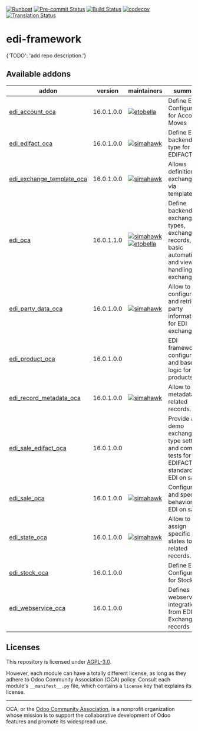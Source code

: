 
[![Runboat](https://img.shields.io/badge/runboat-Try%20me-875A7B.png)](https://runboat.odoo-community.org/builds?repo=OCA/edi-framework&target_branch=16.0)
[![Pre-commit Status](https://github.com/OCA/edi-framework/actions/workflows/pre-commit.yml/badge.svg?branch=16.0)](https://github.com/OCA/edi-framework/actions/workflows/pre-commit.yml?query=branch%3A16.0)
[![Build Status](https://github.com/OCA/edi-framework/actions/workflows/test.yml/badge.svg?branch=16.0)](https://github.com/OCA/edi-framework/actions/workflows/test.yml?query=branch%3A16.0)
[![codecov](https://codecov.io/gh/OCA/edi-framework/branch/16.0/graph/badge.svg)](https://codecov.io/gh/OCA/edi-framework)
[![Translation Status](https://translation.odoo-community.org/widgets/edi-framework-16-0/-/svg-badge.svg)](https://translation.odoo-community.org/engage/edi-framework-16-0/?utm_source=widget)

<!-- /!\ do not modify above this line -->

# edi-framework

{'TODO': 'add repo description.'}

<!-- /!\ do not modify below this line -->

<!-- prettier-ignore-start -->

[//]: # (addons)

Available addons
----------------
addon | version | maintainers | summary
--- | --- | --- | ---
[edi_account_oca](edi_account_oca/) | 16.0.1.0.0 | [![etobella](https://github.com/etobella.png?size=30px)](https://github.com/etobella) | Define EDI Configuration for Account Moves
[edi_edifact_oca](edi_edifact_oca/) | 16.0.1.0.0 | [![simahawk](https://github.com/simahawk.png?size=30px)](https://github.com/simahawk) | Define EDI backend type for EDIFACT.
[edi_exchange_template_oca](edi_exchange_template_oca/) | 16.0.1.0.0 | [![simahawk](https://github.com/simahawk.png?size=30px)](https://github.com/simahawk) | Allows definition of exchanges via templates.
[edi_oca](edi_oca/) | 16.0.1.1.0 | [![simahawk](https://github.com/simahawk.png?size=30px)](https://github.com/simahawk) [![etobella](https://github.com/etobella.png?size=30px)](https://github.com/etobella) | Define backends, exchange types, exchange records, basic automation and views for handling EDI exchanges.
[edi_party_data_oca](edi_party_data_oca/) | 16.0.1.0.0 | [![simahawk](https://github.com/simahawk.png?size=30px)](https://github.com/simahawk) | Allow to configure and retrieve party information for EDI exchanges.
[edi_product_oca](edi_product_oca/) | 16.0.1.0.0 |  | EDI framework configuration and base logic for products
[edi_record_metadata_oca](edi_record_metadata_oca/) | 16.0.1.0.0 | [![simahawk](https://github.com/simahawk.png?size=30px)](https://github.com/simahawk) | Allow to store metadata for related records.
[edi_sale_edifact_oca](edi_sale_edifact_oca/) | 16.0.1.0.0 |  | Provide a demo exchange type setting and common tests for EDIFACT standard in EDI on sales.
[edi_sale_oca](edi_sale_oca/) | 16.0.1.0.0 | [![simahawk](https://github.com/simahawk.png?size=30px)](https://github.com/simahawk) | Configuration and special behaviors for EDI on sales.
[edi_state_oca](edi_state_oca/) | 16.0.1.0.0 | [![simahawk](https://github.com/simahawk.png?size=30px)](https://github.com/simahawk) | Allow to assign specific EDI states to related records.
[edi_stock_oca](edi_stock_oca/) | 16.0.1.0.0 |  | Define EDI Configuration for Stock
[edi_webservice_oca](edi_webservice_oca/) | 16.0.1.0.0 |  | Defines webservice integration from EDI Exchange records

[//]: # (end addons)

<!-- prettier-ignore-end -->

## Licenses

This repository is licensed under [AGPL-3.0](LICENSE).

However, each module can have a totally different license, as long as they adhere to Odoo Community Association (OCA)
policy. Consult each module's `__manifest__.py` file, which contains a `license` key
that explains its license.

----
OCA, or the [Odoo Community Association](http://odoo-community.org/), is a nonprofit
organization whose mission is to support the collaborative development of Odoo features
and promote its widespread use.
